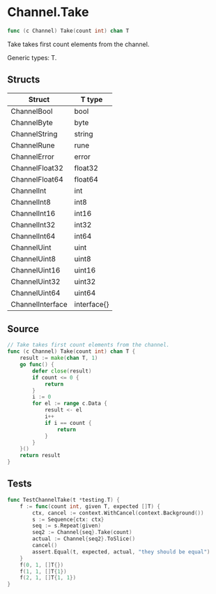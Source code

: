 # Channel.Take

```go
func (c Channel) Take(count int) chan T
```

Take takes first count elements from the channel.

Generic types: T.

## Structs

| Struct | T type |
| ------ | ------ |
| ChannelBool | bool |
| ChannelByte | byte |
| ChannelString | string |
| ChannelRune | rune |
| ChannelError | error |
| ChannelFloat32 | float32 |
| ChannelFloat64 | float64 |
| ChannelInt | int |
| ChannelInt8 | int8 |
| ChannelInt16 | int16 |
| ChannelInt32 | int32 |
| ChannelInt64 | int64 |
| ChannelUint | uint |
| ChannelUint8 | uint8 |
| ChannelUint16 | uint16 |
| ChannelUint32 | uint32 |
| ChannelUint64 | uint64 |
| ChannelInterface | interface{} |

## Source

```go
// Take takes first count elements from the channel.
func (c Channel) Take(count int) chan T {
	result := make(chan T, 1)
	go func() {
		defer close(result)
		if count <= 0 {
			return
		}
		i := 0
		for el := range c.Data {
			result <- el
			i++
			if i == count {
				return
			}
		}
	}()
	return result
}
```

## Tests

```go
func TestChannelTake(t *testing.T) {
	f := func(count int, given T, expected []T) {
		ctx, cancel := context.WithCancel(context.Background())
		s := Sequence{ctx: ctx}
		seq := s.Repeat(given)
		seq2 := Channel{seq}.Take(count)
		actual := Channel{seq2}.ToSlice()
		cancel()
		assert.Equal(t, expected, actual, "they should be equal")
	}
	f(0, 1, []T{})
	f(1, 1, []T{1})
	f(2, 1, []T{1, 1})
}
```